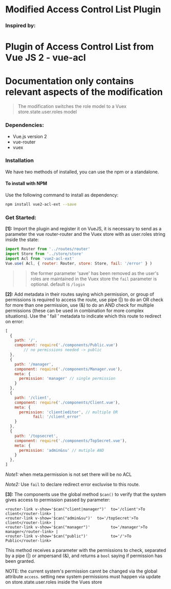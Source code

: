 # Modified Access Control List Plugin
### Inspired by:
# Plugin of Access Control List from Vue JS 2 - vue-acl

# Documentation only contains relevant aspects of the modification

> The modification switches the role model to a 
> Vuex store.state.user.roles 
> model

### Dependencies:
- Vue.js version 2
- vue-router
- vuex

### Installation

We have two methods of installed, you can use the npm or a standalone.

#### To install with NPM

Use the following command to install as dependency:
```bash
npm install vue2-acl-ext --save
```
### Get Started:

**[1]:** Import the plugin and register it on VueJS, it is necessary to send as a parameter the vue router-router and the Vuex store with as user.roles string inside the state:

```js
import Router from '../routes/router'
import Store from '../store/store'
import Acl from 'vue2-acl-ext'
Vue.use( Acl, { router: Router, store: Store, fail: '/error' } )
```
>> the former parameter 'save' has been removed as the user's roles 
>> are maintained in the Vuex store
>> the `fail` parameter is optional. default is `/login`

**[2]:** Add metadata in their routes saying which permission, or group of permissions is required to access the route, use pipe (|) to do an OR check for more than one permission, use (&) to do an AND check for multiple permissions (these can be used in combination for more complex situations). Use the ' fail ' metadata to indicate which this route to redirect on error:
```js
[
  {
    path: '/',
    component: require('./components/Public.vue')
		// no permissions needed -> public
  },
  {
    path: '/manager',
    component: require('./components/Manager.vue'),
    meta: {
      permission: 'manager' // single permission
    }
  },
  {
    path: '/client',
    component: require('./components/Client.vue'),
    meta: {
      permission: 'client|editor', // multiple OR 
			fail: '/client_error'
    }
  },
  {
    path: '/topsecret',
    component: require('./components/TopSecret.vue'),
    meta: {
      permission: 'admin&su' // mutiple AND
    }
  },
]
```

*Note1:* when meta.permission is not set there will be no ACL

*Note2:* Use `fail` to declare redirect error excluvise to this route.

**[3]:** The components use the global method `$can()` to verify that the system gives access to permission passed by parameter:

```vue
<router-link v-show='$can("client|manager")'  to='/client'>To client</router-link> |
<router-link v-show='$can("admin&su")'  to='/topSecret'>To client</router-link> |
<router-link v-show='$can("manager")'         to='/manager'>To manager</router-link> |
<router-link v-show='$can("public")'          to='/'>To Public</router-link>
```

This method receives a parameter with the permissions to check, separated by a pipe (|) or ampersand (&), and returns a `bool` saying if permission has been granted.

NOTE:
the current system's permission cannt be changed via the global 
attribute `access`. 
setting new system permissions must happen via update on 
store.state.user.roles inside the Vues store

